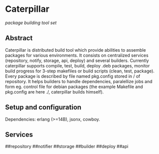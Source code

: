 Caterpillar
================
*package building tool set*

Abstract
----------------
Caterpillar is distributed build tool which provide abilities to assemble packages for various environments.
It consists on centralized services (repository, notify, storage, api, deploy) and several builders.
Currently caterpillar supports compile, test, build, deploy .deb packages, monitor build progress for 3-step makefiles or build scripts (clean, test, package).
Every package is described by file named pkg.config stored in / of repository. It helps builders to handle dependencies, paralellize jobs and form eg. control file
for debian packages (the example Makefile and pkg.config are here ./, caterpillar builds himself).

Setup and configuration
----------------
Dependencies: erlang (>=14B), jsonx, cowboy.

Services
---------------
##repository
##notifier
##storage
##builder
##deploy
##api
